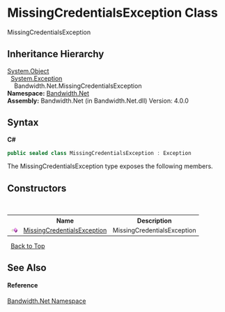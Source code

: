 ﻿# MissingCredentialsException Class
 

MissingCredentialsException


## Inheritance Hierarchy
<a href="http://msdn2.microsoft.com/en-us/library/e5kfa45b" target="_blank">System.Object</a><br />&nbsp;&nbsp;<a href="http://msdn2.microsoft.com/en-us/library/c18k6c59" target="_blank">System.Exception</a><br />&nbsp;&nbsp;&nbsp;&nbsp;Bandwidth.Net.MissingCredentialsException<br />
**Namespace:**&nbsp;<a href ="N_Bandwidth_Net.md">Bandwidth.Net</a><br />**Assembly:**&nbsp;Bandwidth.Net (in Bandwidth.Net.dll) Version: 4.0.0

## Syntax

**C#**<br />
``` C#
public sealed class MissingCredentialsException : Exception
```

The MissingCredentialsException type exposes the following members.


## Constructors
&nbsp;<table><tr><th></th><th>Name</th><th>Description</th></tr><tr><td>![Public method](media/pubmethod.gif "Public method")</td><td><a href ="M_Bandwidth_Net_MissingCredentialsException__ctor.md">MissingCredentialsException</a></td><td>
MissingCredentialsException</td></tr></table>&nbsp;
<a href="#missingcredentialsexception-class">Back to Top</a>

## See Also


#### Reference
<a href ="N_Bandwidth_Net.md">Bandwidth.Net Namespace</a><br />